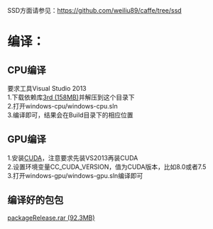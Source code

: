 SSD方面请参见：https://github.com/weiliu89/caffe/tree/ssd<br/>

# 编译：
## CPU编译
要求工具Visual Studio 2013<br/>
1.下载依赖库[3rd (158MB)](http://www.zifuture.com/fs/3.build/3rd.rar)并解压到这个目录下<br/>
2.打开windows-cpu/windows-cpu.sln<br/>
3.编译即可，结果会在Build目录下的相应位置<br/>

## GPU编译
1.安装[CUDA](https://developer.nvidia.com/cuda-downloads)，注意要求先装VS2013再装CUDA<br/>
2.设置环境变量CC_CUDA_VERSION，值为CUDA版本，比如8.0或者7.5<br/>
3.打开windows-gpu/windows-gpu.sln编译即可<br/>


## 编译好的包包
[packageRelease.rar (92.3MB)](http://www.zifuture.com/fs/3.build/packageRelease.rar)